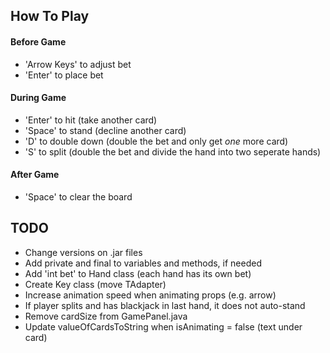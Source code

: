 ## How To Play
#### Before Game
* 'Arrow Keys' to adjust bet
* 'Enter' to place bet
#### During Game
* 'Enter' to hit (take another card)
* 'Space' to stand (decline another card)
* 'D' to double down (double the bet and only get *one* more card)
* 'S' to split (double the bet and divide the hand into two seperate hands)
#### After Game
* 'Space' to clear the board

## TODO
* Change versions on .jar files
* Add private and final to variables and methods, if needed
* Add 'int bet' to Hand class (each hand has its own bet) 
* Create Key class (move TAdapter)
* Increase animation speed when animating props (e.g. arrow)
* If player splits and has blackjack in last hand, it does not auto-stand
* Remove cardSize from GamePanel.java
* Update valueOfCardsToString when isAnimating = false (text under card)
